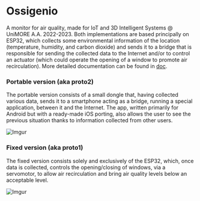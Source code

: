 # Ossigenio
A monitor for air quality, made for IoT and 3D Intelligent Systems @ UniMORE A.A. 2022-2023.
Both implementations are based principally on ESP32, which collects some environmental information of the location (temperature, humidity, and carbon dioxide) and sends it to a bridge that is responsible for sending the collected data to the Internet and/or to control an actuator (which could operate the opening of a window to promote air recirculation). 
More detailed documentation can be found in [doc](/doc).

### Portable version (aka proto2)
The portable version consists of a small dongle that, having collected various data, sends it to a smartphone acting as a bridge, running a special application, between it and the Internet.
The app, written primarily for Android but with a ready-made iOS porting, also allows the user to see the previous situation thanks to information collected from other users.

![Imgur](https://user-images.githubusercontent.com/4050967/214251875-95307e63-219d-483b-baf8-008ece1dbdb0.jpg)


### Fixed version (aka proto1)
The fixed version consists solely and exclusively of the ESP32, which, once data is collected, controls the opening/closing of windows, via a servomotor, to allow air recirculation and bring air quality levels below an acceptable level.

![Imgur](https://user-images.githubusercontent.com/4050967/214252089-7a0dd76d-0b9c-47e1-b565-18e969a560d7.jpg)
